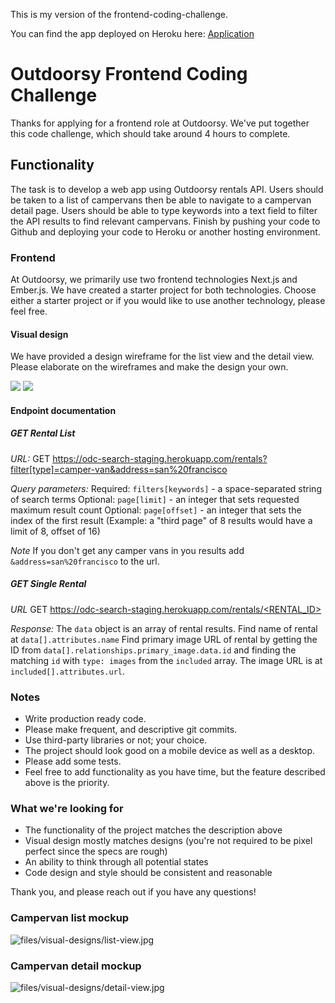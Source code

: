 This is my version of the frontend-coding-challenge.

You can find the app deployed on Heroku here: [Application](https://shielded-sierra-31675.herokuapp.com/rentals/camper-vans/)

# Outdoorsy Frontend Coding Challenge

Thanks for applying for a frontend role at Outdoorsy. We've put together this code challenge, which should take around 4 hours to complete.

## Functionality
The task is to develop a web app using Outdoorsy rentals API. Users should be taken to a list of campervans then be able to navigate to a campervan detail page. Users should be able to type keywords into a text field to filter the API results to find relevant campervans. Finish by pushing your code to Github and deploying your code to Heroku or another hosting environment.

### Frontend
At Outdoorsy, we primarily use two frontend technologies Next.js and Ember.js. We have created a starter project for both technologies. Choose either a starter project or if you would like to use another technology, please feel free.

#### Visual design
We have provided a design wireframe for the list view and the detail view. Please elaborate on the wireframes and make the design your own.

![](./files/visual-designs/list-view-sm.jpg)
![](./files/visual-designs/detail-view-sm.jpg)

#### Endpoint documentation

##### GET Rental List
*URL:*
GET https://odc-search-staging.herokuapp.com/rentals?filter[type]=camper-van&address=san%20francisco

*Query parameters:*
Required: `filters[keywords]` - a space-separated string of search terms
Optional: `page[limit]` - an integer that sets requested maximum result count
Optional: `page[offset]` - an integer that sets the index of the first result
(Example: a "third page" of 8 results would have a limit of 8, offset of 16)

*Note*
If you don't get any camper vans in you results add `&address=san%20francisco` to the url. 

##### GET Single Rental
*URL* GET [https://odc-search-staging.herokuapp.com/rentals/<RENTAL_ID>](https://odc-search-staging.herokuapp.com/rentals/2000)

*Response:*
The `data` object is an array of rental results.
Find name of rental at `data[].attributes.name`
Find primary image URL of rental by getting the ID from `data[].relationships.primary_image.data.id` and finding the matching `id` with `type: images` from the `included` array. The image URL is at `included[].attributes.url`.

### Notes
- Write production ready code.
- Please make frequent, and descriptive git commits.
- Use third-party libraries or not; your choice.
- The project should look good on a mobile device as well as a desktop.
- Please add some tests.
- Feel free to add functionality as you have time, but the feature described above is the priority.

### What we're looking for
- The functionality of the project matches the description above
- Visual design mostly matches designs (you're not required to be pixel perfect since the specs are rough)
- An ability to think through all potential states
- Code design and style should be consistent and reasonable


Thank you, and please reach out if you have any questions!

### Campervan list mockup
![files/visual-designs/list-view.jpg](./files/visual-designs/list-view.jpg)

### Campervan detail mockup
![files/visual-designs/detail-view.jpg](./files/visual-designs/detail-view.jpg)
